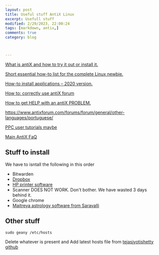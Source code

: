 ```yaml
---
layout: post
title: Useful stuff AntiX Linux 
excerpt: Usefull stuff 
modified: 2/29/2023, 22:00:24
tags: [markdown, antix,]
comments: true
category: blog



---
```




[What is antiX and how to try it out or install it.](https://www.antixforum.com/forums/topic/what-is-antix-and-how-to-try-it-out-or-install-it/)

[Short essential how-to list for the complete Linux newbie.](https://www.antixforum.com/forums/topic/short-essential-how-to-list-for-the-complete-linux-newbie/)

[How-to install applications – 2020 version.](https://www.antixforum.com/forums/topic/how-to-install-applications-2020-version/)

[How to: correctly use antiX forum](https://www.antixforum.com/forums/topic/how-to-correctly-use-antix-forum/)

[How to get HELP with an antiX PROBLEM.](https://www.antixforum.com/forums/topic/how-to-get-help-with-an-antix-problem/)

https://www.antixforum.com/forums/forum/general/other-languages/portuguese/

[PPC user tutorials maybe](https://www.antixforum.com/forums/users/ppc/engagements/)

[Main AntiX FaQ](http://download.tuxfamily.org/antix/docs-antiX-21/FAQ/index.html)

[]()


## Stuff to install
We have to isntall the following in this order

- Bitwarden
- [Dropbox](https://tejasavinashshetty.github.io/blog/antiX-dropbox/)
- [HP printer software](https://tejasavinashshetty.github.io/blog/antiX-printing/)
- Scanner DOES NOT WORK. Don't bother. We have wasted 3 days behind it.
- Google chrome
- [Maitreya astrology software from Saravalli](https://www.saravali.de/maitreya.html)


## Other stuff
`sudo geany /etc/hosts`

Delete whatever is present and 
Add latest hosts file from [tejasjyotishetty github](https://github.com/tejasjyothishetty/nixos-addblock-hosts)
